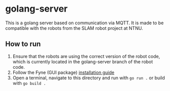 # golang-server
This is a golang server based on communication via MQTT. It is made to be compatible with the robots from the SLAM robot project at NTNU. 

## How to run
1. Ensure that the robots are using the correct version of the robot code, which is currently located in the golang-server branch of the robot code.
1. Follow the Fyne (GUI package) [installation guide](https://developer.fyne.io/started/)
1. Open a terminal, navigate to this directory and run with `go run .` or build with `go build .`

